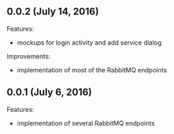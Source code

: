 ## 0.0.2 (July 14, 2016)

Features:

- mockups for login activity and add service dialog

Improvements:

- implementation of most of the RabbitMQ endpoints

## 0.0.1 (July 6, 2016)

Features:

- implementation of several RabbitMQ endpoints
